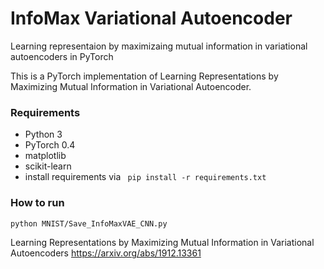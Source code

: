 # InfoMax Variational Autoencoder
Learning representaion by maximizaing mutual information in variational autoencoders in PyTorch

This is a PyTorch implementation of Learning Representations by Maximizing Mutual Information in Variational Autoencoder.




### Requirements
- Python 3
- PyTorch 0.4
- matplotlib
- scikit-learn
- install requirements via ```
pip install -r requirements.txt``` 

### How to run
```bash
python MNIST/Save_InfoMaxVAE_CNN.py
```
Learning Representations by Maximizing Mutual Information in Variational Autoencoders
https://arxiv.org/abs/1912.13361
